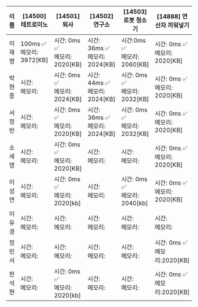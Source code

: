 | 이름 | [14500]	테트로미노|[14501]	퇴사 |[14502]	연구소|[14503]	 로봇 청소기	|[14888]	연산자 끼워넣기|결과|
|------|-------|--------|--------|-------|--------|---|
| 이재명 | 100ms ✅ <br> 메모리: 3972[KB]|  시간: 0ms ✅ <br> 메모리: 2020[KB]| 시간: 36ms ✅ <br> 메모리: 2024[KB]| 시간:0ms ✅ <br> 메모리: 2060[KB]| 시간: 0ms ✅ <br> 메모리: 2020[KB]|
| 박현종 | 시간: <br> 메모리:|  시간: 0ms ✅ <br> 메모리: 2024[KB]| 시간: 44ms ✅ <br> 메모리: 2024[KB]| 시간: 0ms ✅ <br> 메모리: 2032[KB]| 시간: 0ms ✅ <br> 메모리: 2020[KB]|
| 서정빈 | 시간: <br> 메모리:|  시간: 0ms ✅ <br> 메모리: 2020[KB]| 시간: 36ms ✅ <br> 메모리: 2024[KB]| 시간: 0ms ✅ <br> 메모리: 2032[KB]| 시간: 0ms ✅ <br> 메모리: 2020[KB]|
| 소세영 | 시간: <br> 메모리:|  시간: 0ms ✅ <br> 메모리: 2020[KB]| 시간: <br> 메모리:| 시간: <br> 메모리:| 시간: 0ms ✅ <br> 메모리: 2020[KB]|
| 이성연 | 시간: <br> 메모리:|  시간: 0ms ✅ <br> 메모리: 2020[kb]| 시간: <br> 메모리:| 시간: 0ms ✅ <br> 메모리: 2040[kb]| 시간: 0ms ✅ <br> 메모리: 2020[KB]|
| 이유경 | 시간: <br> 메모리:|  시간: <br> 메모리:| 시간: <br> 메모리:| 시간: <br> 메모리:| 시간: <br> 메모리:|
| 정민서 | 시간: <br> 메모리:|  시간: <br> 메모리:| 시간: <br> 메모리:| 시간: <br> 메모리:| 시간: 0ms ✅<br> 메모리:2020[KB]|
| 한석현 | 시간: <br> 메모리:|  시간: 0ms ✅ <br> 메모리: 2020[kb]| 시간: <br> 메모리:| 시간: <br> 메모리:| 시간: 0ms ✅<br> 메모리:2020[KB]|


